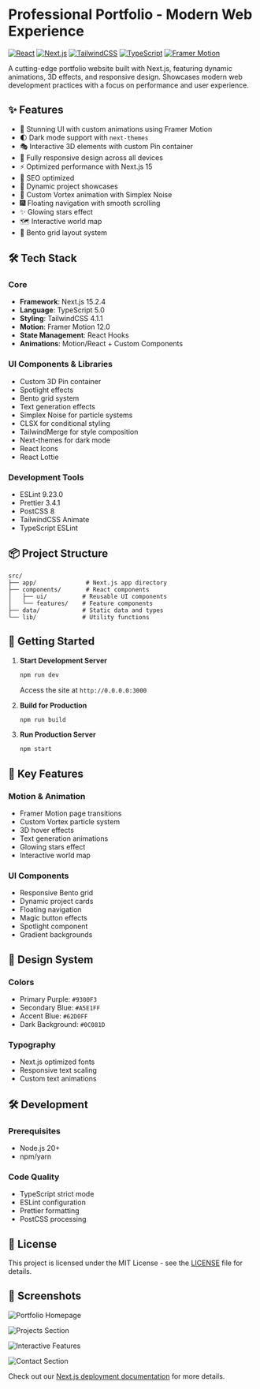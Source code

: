 # Professional Portfolio - Modern Web Experience

[![React](https://img.shields.io/badge/React-19.0.0-blue.svg)](https://reactjs.org/)
[![Next.js](https://img.shields.io/badge/Next.js-15.2.4-black.svg)](https://nextjs.org/)
[![TailwindCSS](https://img.shields.io/badge/TailwindCSS-4.1.1-38B2AC.svg)](https://tailwindcss.com/)
[![TypeScript](https://img.shields.io/badge/TypeScript-5.0.0-007ACC.svg)](https://www.typescriptlang.org/)
[![Framer Motion](https://img.shields.io/badge/Framer_Motion-12.0.0-ff69b4.svg)](https://www.framer.com/motion/)

A cutting-edge portfolio website built with Next.js, featuring dynamic animations, 3D effects, and responsive design. Showcases modern web development practices with a focus on performance and user experience.

## ✨ Features

- 🎨 Stunning UI with custom animations using Framer Motion
- 🌓 Dark mode support with `next-themes`
- 🎭 Interactive 3D elements with custom Pin container
- 📱 Fully responsive design across all devices
- ⚡ Optimized performance with Next.js 15
- 🎯 SEO optimized
- 🔄 Dynamic project showcases
- 🌊 Custom Vortex animation with Simplex Noise
- 🎆 Floating navigation with smooth scrolling
- ✨ Glowing stars effect
- 🗺️ Interactive world map
- 🔲 Bento grid layout system

## 🛠️ Tech Stack

### Core

- **Framework**: Next.js 15.2.4
- **Language**: TypeScript 5.0
- **Styling**: TailwindCSS 4.1.1
- **Motion**: Framer Motion 12.0
- **State Management**: React Hooks
- **Animations**: Motion/React + Custom Components

### UI Components & Libraries

- Custom 3D Pin container
- Spotlight effects
- Bento grid system
- Text generation effects
- Simplex Noise for particle systems
- CLSX for conditional styling
- TailwindMerge for style composition
- Next-themes for dark mode
- React Icons
- React Lottie

### Development Tools

- ESLint 9.23.0
- Prettier 3.4.1
- PostCSS 8
- TailwindCSS Animate
- TypeScript ESLint

## 📦 Project Structure

```
src/
├── app/              # Next.js app directory
├── components/       # React components
│   ├── ui/          # Reusable UI components
│   └── features/    # Feature components
├── data/            # Static data and types
└── lib/             # Utility functions
```

## 🚀 Getting Started

1. **Start Development Server**

   ```bash
   npm run dev
   ```

   Access the site at `http://0.0.0.0:3000`

2. **Build for Production**

   ```bash
   npm run build
   ```

3. **Run Production Server**
   ```bash
   npm start
   ```

## 🎯 Key Features

### Motion & Animation

- Framer Motion page transitions
- Custom Vortex particle system
- 3D hover effects
- Text generation animations
- Glowing stars effect
- Interactive world map

### UI Components

- Responsive Bento grid
- Dynamic project cards
- Floating navigation
- Magic button effects
- Spotlight component
- Gradient backgrounds

## 🎨 Design System

### Colors

- Primary Purple: `#9300F3`
- Secondary Blue: `#A5E1FF`
- Accent Blue: `#62D0FF`
- Dark Background: `#0C081D`

### Typography

- Next.js optimized fonts
- Responsive text scaling
- Custom text animations

## 🛠️ Development

### Prerequisites

- Node.js 20+
- npm/yarn

### Code Quality

- TypeScript strict mode
- ESLint configuration
- Prettier formatting
- PostCSS processing

## 📝 License

This project is licensed under the MIT License - see the [LICENSE](LICENSE) file for details.

## 📸 Screenshots

![Portfolio Homepage](./public/hero_screenshot.png)

![Projects Section](./public/projects1_screenshot.png)

![Interactive Features](./public/interactive_screenshot.png)

![Contact Section](./public/contact_screenshot.png)

Check out our [Next.js deployment documentation](https://nextjs.org/docs/app/building-your-application/deploying) for more details.
